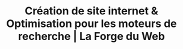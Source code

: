 ---
title: "Création de site internet & Optimisation pour les moteurs de recherche | La Forge du Web"
description: "Développeur web spécialisé en création de sites performants et optimisation pour les moteurs de recherche. Améliorez votre visibilité dès aujourd'hui !"
---
